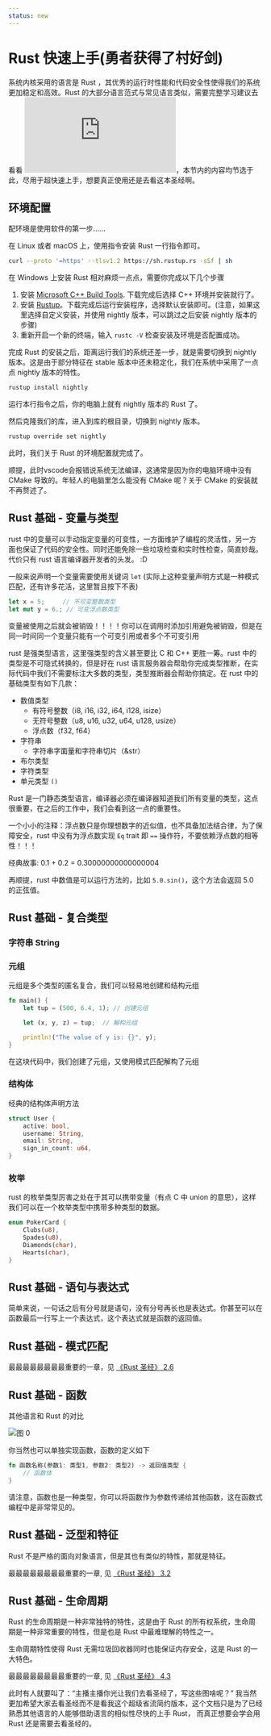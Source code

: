```yaml
---
status: new
---
```


# Rust 快速上手(勇者获得了村好剑)

系统内核采用的语言是 Rust ，其优秀的运行时性能和代码安全性使得我们的系统更加稳定和高效。Rust 的大部分语言范式与常见语言类似，需要完整学习建议去看看 ![《Rust 圣经》](https://course.rs/about-book.html)，本节内的内容均节选于此，尽用于超快速上手，想要真正使用还是去看这本圣经啊。

## 环境配置

配环境是使用软件的第一步……

在 Linux 或者 macOS 上，使用指令安装 Rust 一行指令即可。

```bash
curl --proto '=https' --tlsv1.2 https://sh.rustup.rs -sSf | sh
```

在 Windows 上安装 Rust 相对麻烦一点点，需要你完成以下几个步骤

1. 安装 [Microsoft C++ Build Tools](https://visualstudio.microsoft.com/zh-hans/visual-cpp-build-tools/). 下载完成后选择 C++ 环境并安装就行了。
2. 安装 [Rustup](https://www.rust-lang.org/learn/get-started)。下载完成后运行安装程序，选择默认安装即可。(注意，如果这里选择自定义安装，并使用 nightly 版本，可以跳过之后安装 nightly 版本的步骤)
3. 重新开启一个新的终端，输入 `rustc -V` 检查安装及环境是否配置成功。

完成 Rust 的安装之后，距离运行我们的系统还差一步，就是需要切换到 nightly 版本。这是由于部分特征在 stable 版本中还未稳定化，我们在系统中采用了一点点 nightly 版本的特性。

```bash
rustup install nightly
```

运行本行指令之后，你的电脑上就有 nightly 版本的 Rust 了。

然后克隆我们的库，进入到库的根目录，切换到 nightly 版本。

```bash
rustup override set nightly
```

此时，我们关于 Rust 的环境配置就完成了。

顺提，此时vscode会报错说系统无法编译，这通常是因为你的电脑环境中没有 CMake 导致的。年轻人的电脑里怎么能没有 CMake 呢？关于 CMake 的安装就不再赘述了。

## Rust 基础 - 变量与类型

rust 中的变量可以手动指定变量的可变性，一方面维护了编程的灵活性，另一方面也保证了代码的安全性。同时还能免除一些垃圾检查和实时性检查，简直妙哉。代价只有 rust 语言编译器开发者的头发。 :D

一般来说声明一个变量需要使用关键词 `let` (实际上这种变量声明方式是一种模式匹配，还有许多花活，这里暂且按下不表)

```rust
let x = 5;     // 不可变整数类型
let mut y = 6.; // 可变浮点数类型
```

变量被使用之后就会被销毁！！！！你可以在调用时添加引用避免被销毁，但是在同一时间同一个变量只能有一个可变引用或者多个不可变引用

rust 是强类型语言，这里强类型的含义甚至要比 C 和 C++ 更胜一筹。rust 中的类型是不可隐式转换的，但是好在 rust 语言服务器会帮助你完成类型推断，在实际代码中我们不需要标注大多数的类型，类型推断器会帮助你搞定。在 rust 中的基础类型有如下几款：

- 数值类型
  - 有符号整数（i8, i16, i32, i64, i128, isize）
  - 无符号整数（u8, u16, u32, u64, u128, usize）
  - 浮点数（f32, f64）
- 字符串
  - 字符串字面量和字符串切片（&str）
- 布尔类型
- 字符类型
- 单元类型 `()`

Rust 是一门静态类型语言，编译器必须在编译器知道我们所有变量的类型，这点很重要，在之后的工作中，我们会看到这一点的重要性。

一个小小的注释：浮点数只是你理想数字的近似值，也不具备加法结合律，为了保障安全，rust 中没有为浮点数实现 `Eq` trait 即 `==` 操作符，不要依赖浮点数的相等性！！！

经典故事: 0.1 + 0.2 = 0.30000000000000004

再顺提，rust 中数值是可以运行方法的，比如 `5.0.sin()`，这个方法会返回 5.0 的正弦值。

## Rust 基础 - 复合类型

### 字符串 String

### 元组

元组是多个类型的匿名复合，我们可以轻易地创建和结构元组

```rust
fn main() {
    let tup = (500, 6.4, 1); // 创建元组

    let (x, y, z) = tup;  // 解构元组

    println!("The value of y is: {}", y);
}
```

在这块代码中，我们创建了元组，又使用模式匹配解构了元组

### 结构体

经典的结构体声明方法

```rust
struct User {
    active: bool,
    username: String,
    email: String,
    sign_in_count: u64,
}
```

### 枚举

rust 的枚举类型厉害之处在于其可以携带变量（有点 C 中 union 的意思），这样我们可以在一个枚举类型中携带多种类型的数据。

```rust
enum PokerCard {
    Clubs(u8),
    Spades(u8),
    Diamonds(char),
    Hearts(char),
}
```

## Rust 基础 - 语句与表达式

简单来说，一句话之后有分号就是语句，没有分号再长也是表达式。你甚至可以在函数最后一行写上一个表达式，这个表达式就是函数的返回值。

## Rust 基础 - 模式匹配

最最最最最最最最重要的一章，见 [《Rust 圣经》 2.6](https://course.rs/basic/match-pattern/match-if-let.html)

## Rust 基础 - 函数

其他语言和 Rust 的对比

![图 0](images/Rust%20-%20%E5%87%BD%E6%95%B0.png)  

你当然也可以单独实现函数，函数的定义如下

```rust
fn 函数名称(参数1: 类型1, 参数2: 类型2) -> 返回值类型 {
    // 函数体
}
```

请注意，函数也是一种类型，你可以将函数作为参数传递给其他函数，这在函数式编程中是非常常见的。

## Rust 基础 - 泛型和特征

Rust 不是严格的面向对象语言，但是其也有类似的特性，那就是特征。

最最最最最最最最重要的一章, 见 [《Rust 圣经》 3.2](https://course.rs/basic/trait/intro.html)

## Rust 基础 - 生命周期

Rust 的生命周期是一种非常独特的特性，这是由于 Rust 的所有权系统，生命周期是一种非常重要的特性，但是也是 Rust 中最难理解的特性之一。

生命周期特性使得 Rust 无需垃圾回收器同时也能保证内存安全，这是 Rust 的一大特色。

最最最最最最最最重要的一章, 见 [《Rust 圣经》 4.3](https://course.rs/basic/lifetime.html)

此时有人就要叫了：“主播主播你光让我们去看圣经了，写这些图啥呢？”
我当然更加希望大家去看圣经而不是看我这个超级省流简约版本，这个文档只是为了已经熟悉其他语言的人能够借助语言的相似性尽快的上手 Rust， 而真正想要会学会用 Rust 还是需要去看圣经的。
